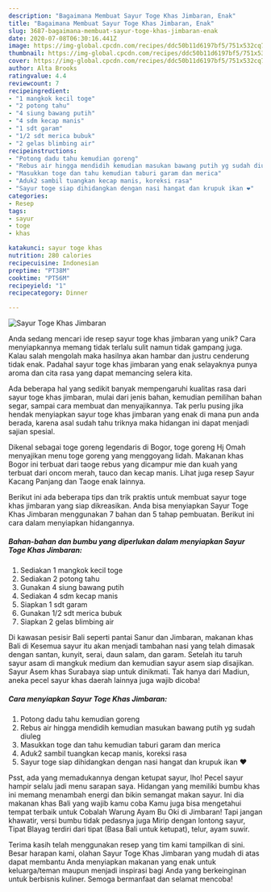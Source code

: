 ```yaml
---
description: "Bagaimana Membuat Sayur Toge Khas Jimbaran, Enak"
title: "Bagaimana Membuat Sayur Toge Khas Jimbaran, Enak"
slug: 3687-bagaimana-membuat-sayur-toge-khas-jimbaran-enak
date: 2020-07-08T06:30:16.441Z
image: https://img-global.cpcdn.com/recipes/ddc50b11d6197bf5/751x532cq70/sayur-toge-khas-jimbaran-foto-resep-utama.jpg
thumbnail: https://img-global.cpcdn.com/recipes/ddc50b11d6197bf5/751x532cq70/sayur-toge-khas-jimbaran-foto-resep-utama.jpg
cover: https://img-global.cpcdn.com/recipes/ddc50b11d6197bf5/751x532cq70/sayur-toge-khas-jimbaran-foto-resep-utama.jpg
author: Alta Brooks
ratingvalue: 4.4
reviewcount: 7
recipeingredient:
- "1 mangkok kecil toge"
- "2 potong tahu"
- "4 siung bawang putih"
- "4 sdm kecap manis"
- "1 sdt garam"
- "1/2 sdt merica bubuk"
- "2 gelas blimbing air"
recipeinstructions:
- "Potong dadu tahu kemudian goreng"
- "Rebus air hingga mendidih kemudian masukan bawang putih yg sudah diuleg"
- "Masukkan toge dan tahu kemudian taburi garam dan merica"
- "Aduk2 sambil tuangkan kecap manis, koreksi rasa"
- "Sayur toge siap dihidangkan dengan nasi hangat dan krupuk ikan ❤️"
categories:
- Resep
tags:
- sayur
- toge
- khas

katakunci: sayur toge khas 
nutrition: 280 calories
recipecuisine: Indonesian
preptime: "PT38M"
cooktime: "PT56M"
recipeyield: "1"
recipecategory: Dinner

---
```



![Sayur Toge Khas Jimbaran](https://img-global.cpcdn.com/recipes/ddc50b11d6197bf5/751x532cq70/sayur-toge-khas-jimbaran-foto-resep-utama.jpg)

Anda sedang mencari ide resep sayur toge khas jimbaran yang unik? Cara menyiapkannya memang tidak terlalu sulit namun tidak gampang juga. Kalau salah mengolah maka hasilnya akan hambar dan justru cenderung tidak enak. Padahal sayur toge khas jimbaran yang enak selayaknya punya aroma dan cita rasa yang dapat memancing selera kita.

Ada beberapa hal yang sedikit banyak mempengaruhi kualitas rasa dari sayur toge khas jimbaran, mulai dari jenis bahan, kemudian pemilihan bahan segar, sampai cara membuat dan menyajikannya. Tak perlu pusing jika hendak menyiapkan sayur toge khas jimbaran yang enak di mana pun anda berada, karena asal sudah tahu triknya maka hidangan ini dapat menjadi sajian spesial.

Dikenal sebagai toge goreng legendaris di Bogor, toge goreng Hj Omah menyajikan menu toge goreng yang menggoyang lidah. Makanan khas Bogor ini terbuat dari taoge rebus yang dicampur mie dan kuah yang terbuat dari oncom merah, tauco dan kecap manis. Lihat juga resep Sayur Kacang Panjang dan Taoge enak lainnya.


Berikut ini ada beberapa tips dan trik praktis untuk membuat sayur toge khas jimbaran yang siap dikreasikan. Anda bisa menyiapkan Sayur Toge Khas Jimbaran menggunakan 7 bahan dan 5 tahap pembuatan. Berikut ini cara dalam menyiapkan hidangannya.

<!--inarticleads1-->

##### Bahan-bahan dan bumbu yang diperlukan dalam menyiapkan Sayur Toge Khas Jimbaran:

1. Sediakan 1 mangkok kecil toge
1. Sediakan 2 potong tahu
1. Gunakan 4 siung bawang putih
1. Sediakan 4 sdm kecap manis
1. Siapkan 1 sdt garam
1. Gunakan 1/2 sdt merica bubuk
1. Siapkan 2 gelas blimbing air


Di kawasan pesisir Bali seperti pantai Sanur dan Jimbaran, makanan khas Bali di Kesemua sayur itu akan menjadi tambahan nasi yang telah dimasak dengan santan, kunyit, serai, daun salam, dan garam. Setelah itu taruh sayur asam di mangkuk medium dan kemudian sayur asem siap disajikan. Sayur Asem khas Surabaya siap untuk dinikmati. Tak hanya dari Madiun, aneka pecel sayur khas daerah lainnya juga wajib dicoba! 

<!--inarticleads2-->

##### Cara menyiapkan Sayur Toge Khas Jimbaran:

1. Potong dadu tahu kemudian goreng
1. Rebus air hingga mendidih kemudian masukan bawang putih yg sudah diuleg
1. Masukkan toge dan tahu kemudian taburi garam dan merica
1. Aduk2 sambil tuangkan kecap manis, koreksi rasa
1. Sayur toge siap dihidangkan dengan nasi hangat dan krupuk ikan ❤️


Psst, ada yang memadukannya dengan ketupat sayur, lho! Pecel sayur hampir selalu jadi menu sarapan saya. Hidangan yang memiliki bumbu khas ini memang menambah energi dan bikin semangat makan sayur. Ini dia makanan khas Bali yang wajib kamu coba Kamu juga bisa mengetahui tempat terbaik untuk Cobalah Warung Ayam Bu Oki di Jimbaran! Tapi jangan khawatir, versi bumbu tidak pedasnya juga Mirip dengan lontong sayur, Tipat Blayag terdiri dari tipat (Basa Bali untuk ketupat), telur, ayam suwir. 

Terima kasih telah menggunakan resep yang tim kami tampilkan di sini. Besar harapan kami, olahan Sayur Toge Khas Jimbaran yang mudah di atas dapat membantu Anda menyiapkan makanan yang enak untuk keluarga/teman maupun menjadi inspirasi bagi Anda yang berkeinginan untuk berbisnis kuliner. Semoga bermanfaat dan selamat mencoba!
